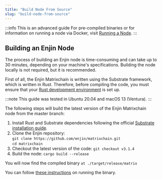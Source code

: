 ```yaml
---
title: "Build Node From Source"
slug: "build-node-from-source"
---
```

:::info This is an advanced guide
For pre-compiled binaries or for information on running a node via Docker, visit [Running a Node](/02-guides/02-blockchain/02-running-nodes/01-enjin-blockchain-nodes/01-running-a-node.md).
:::

## Building an Enjin Node

The process of building an Enjin node is time-consuming and can take up to 30 minutes, depending on your machine's specifications. Building the node locally is not required, but it is recommended.

First of all, the Enjin Matrixchain is written using the Substrate framework, which is written in Rust. Therefore, before compiling the code, you must ensure that your [Rust development environment](https://docs.substrate.io/install/) is set up.

:::note
This guide was tested in Ubuntu 20.04 and macOS 13 (Ventura).
:::

The following steps will build the latest version of the Enjin Matrixchain node from the master branch:

1. Install Rust and Substrate dependencies following the official [Substrate installation guide](https://docs.substrate.io/install/).
2. Clone the Enjin repository:  
   `git clone https://github.com/enjin/matrixchain.git`  
   `cd matrixchain`
3. Checkout the latest version of the code: `git checkout v3.1.4`
4. Build the node: `cargo build --release`

You will now find the compiled binary `at ./target/release/matrix`

You can follow [these instructions](/02-guides/02-blockchain/02-running-nodes/01-enjin-blockchain-nodes/02-run-relaychain-node.md#binary) on running the binary.
